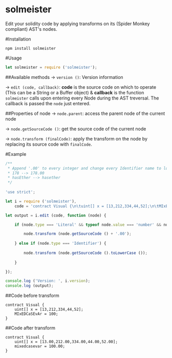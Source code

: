 # solmeister
Edit your solidity code by applying transforms on its (Spider Monkey compliant) AST's nodes.

#Installation
```
npm install solmeister
```

#Usage
```js
let solmeister = require ('solmeister');
```

##Available methods
-> ```version ()```: Version information

-> ```edit (code, callback)```: **code** is the source code on which to operate (This can be a String or a Buffer object) & **callback** is the function ```solmeister``` calls upon entering every Node during the AST treversal. The callback is passed the ```node``` just entered.

##Properties of node
-> ```node.parent```: access the parent node of the current node

-> ```node.getSourceCode ()```: get the source code of the current node

-> ```node.transform (finalCode)```: apply the transform on the node by replacing its source code with ```finalCode```.

#Example
```js
/**
 * Append '.00' to every integer and change every Identifier name to lowercase, like:
 * 178 --> 178.00
 * hasEther --> hasether
 */
 
'use strict';

let i = require ('solmeister'),
	code = 'contract Visual {\n\tuint[] x = [13,212,334,44,52];\n\tMIxEDCaSEvAr = 100;\n}';

let output = i.edit (code, function (node) {

	if (node.type === 'Literal' && typeof node.value === 'number' && node.value === parseInt (node.value)) {

		node.transform (node.getSourceCode () + '.00');
	
	} else if (node.type === 'Identifier') {
	
		node.transform (node.getSourceCode ().toLowerCase ());
	
	}

});

console.log ('Version: ', i.version);
console.log (output);
```

##Code before transform
```
contract Visual {
	uint[] x = [13,212,334,44,52];
	MIxEDCaSEvAr = 100;
}
```

##Code after transform
```
contract Visual {
	uint[] x = [13.00,212.00,334.00,44.00,52.00];
	mixedcasevar = 100.00;
}
```